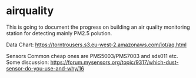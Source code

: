 # airquality
This is going to document the progress on building an air quailty monitoring station for detecting mainly PM2.5 polution.


Data Chart: https://torntrousers.s3.eu-west-2.amazonaws.com/iot/aq.html


Sensors
Common cheap ones are PMS5003/PMS7003 and sds011 etc.
Some discussion: https://forum.mysensors.org/topic/9317/which-dust-sensor-do-you-use-and-why/16

